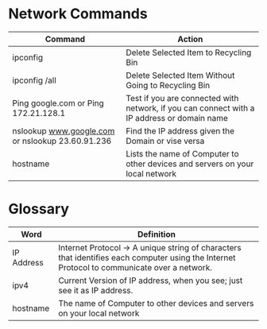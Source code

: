 # Network Commands
| Command | Action |
| --- | ----------- |
| ipconfig | Delete Selected Item to Recycling Bin|
| ipconfig /all | Delete Selected Item Without Going to Recycling Bin |
| Ping google.com or Ping 172.21.128.1 | Test if you are connected with network, if you can connect with a IP address or domain name |
| nslookup www.google.com or nslookup 23.60.91.236 | Find the IP address given the Domain or vise versa |
| hostname | Lists the name of Computer to other devices and servers on your local network |

# Glossary
| Word | Definition |
| --- | ----------- |
| IP Address | Internet Protocol -> A unique string of characters that identifies each computer using the Internet Protocol to communicate over a network.|
| ipv4 | Current Version of IP address, when you see; just see it as IP address. |
| hostname | The name of Computer to other devices and servers on your local network |